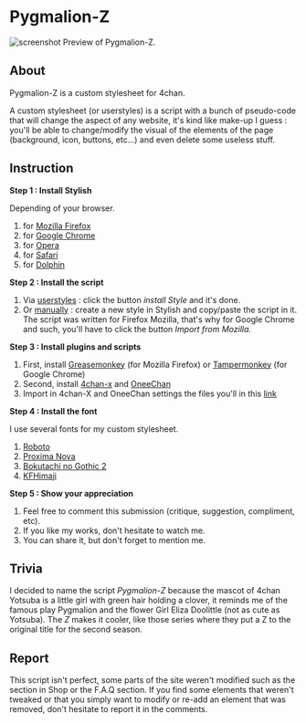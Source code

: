 # Pygmalion-Z

![screenshot](https://i.imgur.com/jYsxTua.jpg)
Preview of Pygmalion-Z.

About
-------------------------------

Pygmalion-Z is a custom stylesheet for 4chan.

A custom stylesheet (or userstyles) is a script with a bunch of pseudo-code that will change the aspect of any website, it's kind like make-up I guess : you'll be able to change/modify the visual of the elements of the page (background, icon, buttons, etc...) and even delete some useless stuff.

Instruction
-------------------------------

<strong>Step 1 : Install Stylish</strong> 

<span>Depending of your browser.</span>
<ol>
<li>for <a href="https://addons.mozilla.org/en-US/firefox/addon/stylish/">Mozilla Firefox</a></li>
<li>for <a href="https://chrome.google.com/webstore/detail/stylish-custom-themes-for/fjnbnpbmkenffdnngjfgmeleoegfcffe?hl=en">Google Chrome</a></li>
<li>for <a href="https://addons.opera.com/en/extensions/details/stylish/">Opera</a></li>
<li>for <a href="http://sobolev.us/stylish/">Safari</a></li>
<li> for <a href="https://play.google.com/store/apps/details?id=ru.pmmlabs.stylish&amp;hl=en">Dolphin</a></li>
</ol>

<strong>Step 2 : Install the script </strong>
<ol>
<li> Via <a href="https://userstyles.org/styles/144764/pygmalion-z-4chan-css">userstyles</a> : click the button <i>install Style</i> and it's done.</li>
<li> Or <a href="https://pastebin.com/EPjYX3yH">manually</a> : create a new style in Stylish and copy/paste the script in it. The script was written for Firefox Mozilla, that's why for Google Chrome and such, you'll have to click the button <i>Import from Mozilla.</i></li>
</ol>

<strong> Step 3 : Install plugins and scripts </strong>
<ol>
<li>First, install <a href="https://addons.mozilla.org/en-US/firefox/addon/greasemonkey/">Greasemonkey</a> (for Mozilla Firefox) or <a href="https://chrome.google.com/webstore/detail/tampermonkey/dhdgffkkebhmkfjojejmpbldmpobfkfo?hl=en">Tampermonkey</a> (for Google Chrome) </li>
<li>Second, install <a href="https://github.com/ccd0/4chan-x">4chan-x</a> and <a href="github.com/Nebukazar/OneeChan">OneeChan</a></li>
<li>Import in 4chan-X and OneeChan settings the files you'll in this <a href=" https://mega.nz/#F!958lRB7C!HZKGTiGsDpBmazca5v7JMA">link</a></li>
</ol>

<strong>Step 4 : Install the font </strong> 

I use several fonts for my custom stylesheet.
<ol>
<li> <a href="https://www.fontsquirrel.com/fonts/roboto">Roboto</a></li>
<li> <a href="https://mega.nz/#F!x0kEyB6Q!wlyJiWObHX4U9oSW7IRgmA">Proxima Nova</a></li>
<li> <a href="http://www.freejapanesefont.com/bokutachi-gothic-2-bold/">Bokutachi no Gothic 2 </a></li>
<li> <a href="http://www.freejapanesefont.com/kf-himaji/">KFHimaji</a></li>
</ol>

<strong>Step 5 : Show your appreciation </strong>
<ol>
<li>Feel free to comment this submission (critique, suggestion, compliment, etc).</li>
<li>If you like my works, don't hesitate to watch me.</li>
<li>You can share it, but don't forget to mention me.</li>
</ol>

Trivia
-------------------------------

I decided to name the script <i>Pygmalion-Z</i> because the mascot of 4chan Yotsuba is a little girl with green hair holding a clover, it reminds me of the famous play Pygmalion and the flower Girl Eliza Doolittle (not as cute as Yotsuba). The <i>Z</i> makes it cooler, like those series where they put a Z to the original title for the second season.

Report
-------------------------------

This script isn't perfect, some parts of the site weren't modified such as the section in Shop or the F.A.Q section. If you find some elements that weren't tweaked or that you simply want to modify or re-add an element that was removed, don't hesitate to report it in the comments.
